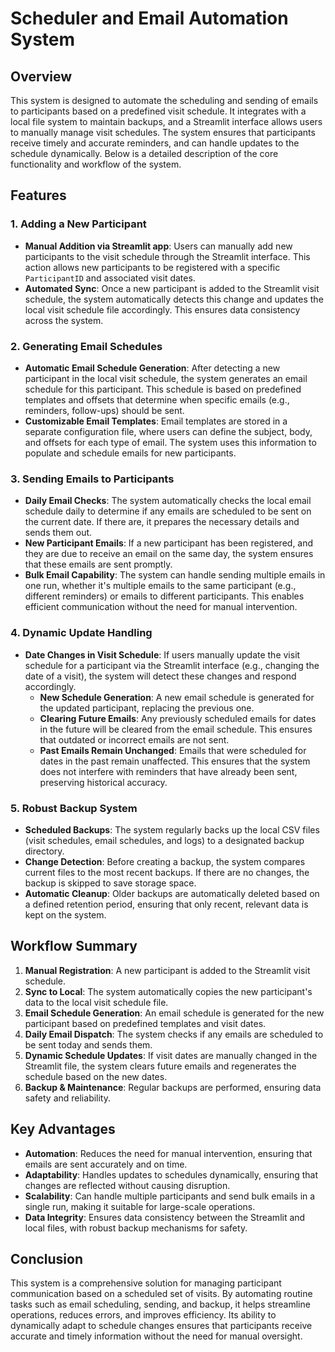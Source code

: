# Scheduler and Email Automation System

## Overview
This system is designed to automate the scheduling and sending of emails to participants based on a predefined visit schedule. It integrates with a local file system to maintain backups, and a Streamlit interface allows users to manually manage visit schedules. The system ensures that participants receive timely and accurate reminders, and can handle updates to the schedule dynamically. Below is a detailed description of the core functionality and workflow of the system.

## Features

### 1. Adding a New Participant
- **Manual Addition via Streamlit app**: Users can manually add new participants to the visit schedule through the Streamlit interface. This action allows new participants to be registered with a specific `ParticipantID` and associated visit dates.
- **Automated Sync**: Once a new participant is added to the Streamlit visit schedule, the system automatically detects this change and updates the local visit schedule file accordingly. This ensures data consistency across the system.

### 2. Generating Email Schedules
- **Automatic Email Schedule Generation**: After detecting a new participant in the local visit schedule, the system generates an email schedule for this participant. This schedule is based on predefined templates and offsets that determine when specific emails (e.g., reminders, follow-ups) should be sent.
- **Customizable Email Templates**: Email templates are stored in a separate configuration file, where users can define the subject, body, and offsets for each type of email. The system uses this information to populate and schedule emails for new participants.

### 3. Sending Emails to Participants
- **Daily Email Checks**: The system automatically checks the local email schedule daily to determine if any emails are scheduled to be sent on the current date. If there are, it prepares the necessary details and sends them out.
- **New Participant Emails**: If a new participant has been registered, and they are due to receive an email on the same day, the system ensures that these emails are sent promptly.
- **Bulk Email Capability**: The system can handle sending multiple emails in one run, whether it's multiple emails to the same participant (e.g., different reminders) or emails to different participants. This enables efficient communication without the need for manual intervention.

### 4. Dynamic Update Handling
- **Date Changes in Visit Schedule**: If users manually update the visit schedule for a participant via the Streamlit interface (e.g., changing the date of a visit), the system will detect these changes and respond accordingly.
  - **New Schedule Generation**: A new email schedule is generated for the updated participant, replacing the previous one.
  - **Clearing Future Emails**: Any previously scheduled emails for dates in the future will be cleared from the email schedule. This ensures that outdated or incorrect emails are not sent. 
  - **Past Emails Remain Unchanged**: Emails that were scheduled for dates in the past remain unaffected. This ensures that the system does not interfere with reminders that have already been sent, preserving historical accuracy.

### 5. Robust Backup System
- **Scheduled Backups**: The system regularly backs up the local CSV files (visit schedules, email schedules, and logs) to a designated backup directory. 
- **Change Detection**: Before creating a backup, the system compares current files to the most recent backups. If there are no changes, the backup is skipped to save storage space.
- **Automatic Cleanup**: Older backups are automatically deleted based on a defined retention period, ensuring that only recent, relevant data is kept on the system.

## Workflow Summary
1. **Manual Registration**: A new participant is added to the Streamlit visit schedule.
2. **Sync to Local**: The system automatically copies the new participant's data to the local visit schedule file.
3. **Email Schedule Generation**: An email schedule is generated for the new participant based on predefined templates and visit dates.
4. **Daily Email Dispatch**: The system checks if any emails are scheduled to be sent today and sends them.
5. **Dynamic Schedule Updates**: If visit dates are manually changed in the Streamlit file, the system clears future emails and regenerates the schedule based on the new dates.
6. **Backup & Maintenance**: Regular backups are performed, ensuring data safety and reliability.

## Key Advantages
- **Automation**: Reduces the need for manual intervention, ensuring that emails are sent accurately and on time.
- **Adaptability**: Handles updates to schedules dynamically, ensuring that changes are reflected without causing disruption.
- **Scalability**: Can handle multiple participants and send bulk emails in a single run, making it suitable for large-scale operations.
- **Data Integrity**: Ensures data consistency between the Streamlit and local files, with robust backup mechanisms for safety.

## Conclusion
This system is a comprehensive solution for managing participant communication based on a scheduled set of visits. By automating routine tasks such as email scheduling, sending, and backup, it helps streamline operations, reduces errors, and improves efficiency. Its ability to dynamically adapt to schedule changes ensures that participants receive accurate and timely information without the need for manual oversight.
